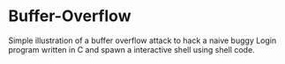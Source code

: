 # Buffer-Overflow
Simple illustration of a buffer overflow attack to hack a naive buggy Login program written in C and spawn a interactive shell using shell code.
